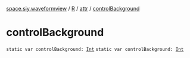 [space.siy.waveformview](../../index.md) / [R](../index.md) / [attr](index.md) / [controlBackground](./control-background.md)

# controlBackground

`static var controlBackground: `[`Int`](https://kotlinlang.org/api/latest/jvm/stdlib/kotlin/-int/index.html)
`static var controlBackground: `[`Int`](https://kotlinlang.org/api/latest/jvm/stdlib/kotlin/-int/index.html)